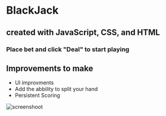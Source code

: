 # BlackJack


## created with JavaScript, CSS, and HTML

### Place bet and click "Deal" to start playing

## Improvements to make
- UI improvments
- Add the abbility to split your hand
- Persistent Scoring

![screenshoot](https://i.imgur.com/QpoirpB.png)

